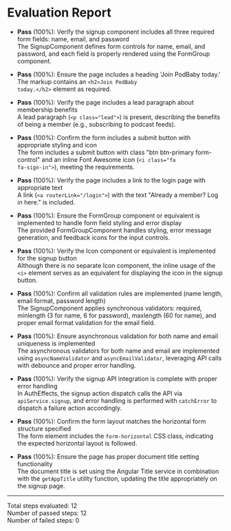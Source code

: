 # Evaluation Report

- **Pass** (100%): Verify the signup component includes all three required form fields: name, email, and password  
  The SignupComponent defines form controls for name, email, and password, and each field is properly rendered using the FormGroup component.

- **Pass** (100%): Ensure the page includes a heading 'Join PodBaby today.'  
  The markup contains an <code>&lt;h2&gt;Join PodBaby today.&lt;/h2&gt;</code> element as required.

- **Pass** (100%): Verify the page includes a lead paragraph about membership benefits  
  A lead paragraph (<code>&lt;p class="lead"&gt;</code>) is present, describing the benefits of being a member (e.g., subscribing to podcast feeds).

- **Pass** (100%): Confirm the form includes a submit button with appropriate styling and icon  
  The form includes a submit button with class "btn btn-primary form-control" and an inline Font Awesome icon (<code>&lt;i class="fa fa-sign-in"&gt;</code>), meeting the requirements.

- **Pass** (100%): Verify the page includes a link to the login page with appropriate text  
  A link (<code>&lt;a routerLink="/login"&gt;</code>) with the text "Already a member? Log in here." is included.

- **Pass** (100%): Ensure the FormGroup component or equivalent is implemented to handle form field styling and error display  
  The provided FormGroupComponent handles styling, error message generation, and feedback icons for the input controls.

- **Pass** (100%): Verify the Icon component or equivalent is implemented for the signup button  
  Although there is no separate Icon component, the inline usage of the <code>&lt;i&gt;</code> element serves as an equivalent for displaying the icon in the signup button.

- **Pass** (100%): Confirm all validation rules are implemented (name length, email format, password length)  
  The SignupComponent applies synchronous validators: required, minlength (3 for name, 6 for password), maxlength (60 for name), and proper email format validation for the email field.

- **Pass** (100%): Ensure asynchronous validation for both name and email uniqueness is implemented  
  The asynchronous validators for both name and email are implemented using <code>asyncNameValidator</code> and <code>asyncEmailValidator</code>, leveraging API calls with debounce and proper error handling.

- **Pass** (100%): Verify the signup API integration is complete with proper error handling  
  In AuthEffects, the signup action dispatch calls the API via <code>apiService.signup</code>, and error handling is performed with <code>catchError</code> to dispatch a failure action accordingly.

- **Pass** (100%): Confirm the form layout matches the horizontal form structure specified  
  The form element includes the <code>form-horizontal</code> CSS class, indicating the expected horizontal layout is followed.

- **Pass** (100%): Ensure the page has proper document title setting functionality  
  The document title is set using the Angular Title service in combination with the <code>getAppTitle</code> utility function, updating the title appropriately on the signup page.

---

Total steps evaluated: 12  
Number of passed steps: 12  
Number of failed steps: 0